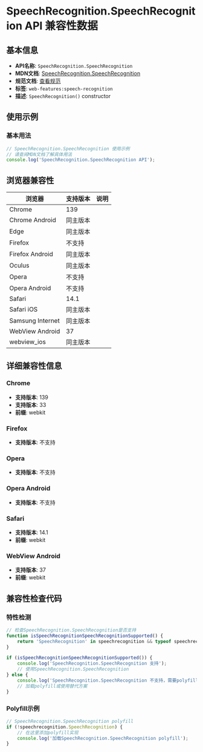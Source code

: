 # SpeechRecognition.SpeechRecognition API 兼容性数据

## 基本信息

- **API名称**: `SpeechRecognition.SpeechRecognition`
- **MDN文档**: [SpeechRecognition.SpeechRecognition](https://developer.mozilla.org/docs/Web/API/SpeechRecognition/SpeechRecognition)
- **规范文档**: [查看规范](https://webaudio.github.io/web-speech-api/#dom-speechrecognition-speechrecognition)
- **标签**: `web-features:speech-recognition`
- **描述**: `SpeechRecognition()` constructor

## 使用示例

### 基本用法

```javascript
// SpeechRecognition.SpeechRecognition 使用示例
// 请查阅MDN文档了解具体用法
console.log('SpeechRecognition.SpeechRecognition API');
```

## 浏览器兼容性

| 浏览器 | 支持版本 | 说明 |
|--------|----------|------|
| Chrome | 139 |  |
| Chrome Android | 同主版本 |  |
| Edge | 同主版本 |  |
| Firefox | 不支持 |  |
| Firefox Android | 同主版本 |  |
| Oculus | 同主版本 |  |
| Opera | 不支持 |  |
| Opera Android | 不支持 |  |
| Safari | 14.1 |  |
| Safari iOS | 同主版本 |  |
| Samsung Internet | 同主版本 |  |
| WebView Android | 37 |  |
| webview_ios | 同主版本 |  |

## 详细兼容性信息

### Chrome

- **支持版本**: 139
- **支持版本**: 33
- **前缀**: webkit

### Firefox

- **支持版本**: 不支持

### Opera

- **支持版本**: 不支持

### Opera Android

- **支持版本**: 不支持

### Safari

- **支持版本**: 14.1
- **前缀**: webkit

### WebView Android

- **支持版本**: 37
- **前缀**: webkit

## 兼容性检查代码

### 特性检测

```javascript
// 检查SpeechRecognition.SpeechRecognition是否支持
function isSpeechRecognitionSpeechRecognitionSupported() {
    return 'SpeechRecognition' in speechrecognition && typeof speechrecognition.SpeechRecognition === 'function';
}

if (isSpeechRecognitionSpeechRecognitionSupported()) {
    console.log('SpeechRecognition.SpeechRecognition 支持');
    // 使用SpeechRecognition.SpeechRecognition
} else {
    console.log('SpeechRecognition.SpeechRecognition 不支持，需要polyfill');
    // 加载polyfill或使用替代方案
}
```

### Polyfill示例

```javascript
// SpeechRecognition.SpeechRecognition polyfill
if (!speechrecognition.SpeechRecognition) {
    // 在这里添加polyfill实现
    console.log('加载SpeechRecognition.SpeechRecognition polyfill');
}
```

